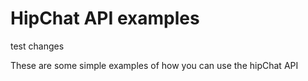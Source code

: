 # HipChat API examples 
test changes

These are some simple examples of how you can use the hipChat API

